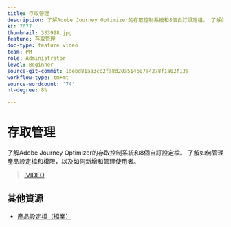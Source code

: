 ```yaml
---
title: 存取管理
description: 了解Adobe Journey Optimizer的存取控制系統和8個自訂設定檔。 了解如何管理產品設定檔和權限，以及如何新增和管理使用者。
kt: 7677
thumbnail: 333998.jpg
feature: 存取管理
doc-type: feature video
team: PM
role: Administrator
level: Beginner
source-git-commit: 1debd81aa3cc2fa8d20a514b07a4278f1a02f13a
workflow-type: tm+mt
source-wordcount: '74'
ht-degree: 8%

---
```



# 存取管理

了解Adobe Journey Optimizer的存取控制系統和8個自訂設定檔。 了解如何管理產品設定檔和權限，以及如何新增和管理使用者。

>[!VIDEO](https://video.tv.adobe.com/v/333998?quality=12)

## 其他資源

* [產品設定檔（檔案）](https://experienceleague.adobe.com/docs/journey-optimizer/using/administration/ootb-product-profiles.html)
